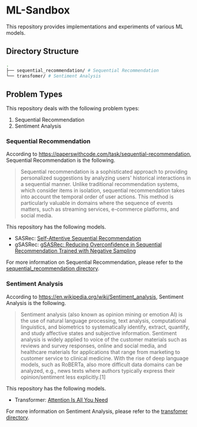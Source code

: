 # ML-Sandbox

This repository provides implementations and experiments of various ML models.

## Directory Structure

```sh
.
├── sequential_recommendation/ # Sequential Recommendation
└── transfomer/ # Sentiment Analysis
```

## Problem Types

This repository deals with the following problem types:

1. Sequential Recommendation
1. Sentiment Analysis

### Sequential Recommendation

According to <https://paperswithcode.com/task/sequential-recommendation>, Sequential Recommendation is the following.

> Sequential recommendation is a sophisticated approach to providing personalized suggestions by analyzing users' historical interactions in a sequential manner. Unlike traditional recommendation systems, which consider items in isolation, sequential recommendation takes into account the temporal order of user actions. This method is particularly valuable in domains where the sequence of events matters, such as streaming services, e-commerce platforms, and social media.

This repository has the following models.

- SASRec: [Self-Attentive Sequential Recommendation](<https://arxiv.org/abs/1808.09781>)
- gSASRec: [gSASRec: Reducing Overconfidence in Sequential Recommendation Trained with Negative Sampling](https://arxiv.org/abs/2308.07192)

For more information on Sequential Recommendation, please refer to the [sequential_recommendation directory](https://github.com/haru-256/ml-sandbox/tree/main/sequential_recommendation).

### Sentiment Analysis

According to <https://en.wikipedia.org/wiki/Sentiment_analysis>, Sentiment Analysis is the following.

> Sentiment analysis (also known as opinion mining or emotion AI) is the use of natural language processing, text analysis, computational linguistics, and biometrics to systematically identify, extract, quantify, and study affective states and subjective information. Sentiment analysis is widely applied to voice of the customer materials such as reviews and survey responses, online and social media, and healthcare materials for applications that range from marketing to customer service to clinical medicine. With the rise of deep language models, such as RoBERTa, also more difficult data domains can be analyzed, e.g., news texts where authors typically express their opinion/sentiment less explicitly.[1]

This repository has the following models.

- Transformer: [Attention Is All You Need](https://arxiv.org/abs/1706.03762)

For more information on Sentiment Analysis, please refer to the [transfomer directory](https://github.com/haru-256/ml-sandbox/tree/main/transfomer).
